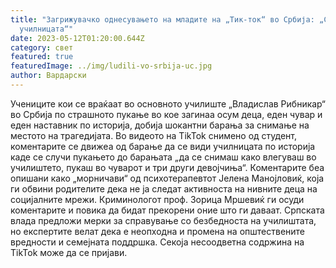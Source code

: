 ```yaml
---
title: "Загрижувачко однесувањето на младите на „Тик-ток“ во Србија: „Сними ја
  училницата“"
date: 2023-05-12T01:20:00.644Z
category: свет
featured: true
featuredImage: ../img/ludili-vo-srbija-uc.jpg
author: Вардарски
---
```

Учениците кои се враќаат во основното училиште „Владислав Рибникар“ во Србија по страшното пукање во кое загинаа осум деца, еден чувар и еден наставник по историја, добија шокантни барања за снимање на местото на трагедијата. Во видеото на TikTok снимено од студент, коментарите се движеа од барање да се види училницата по историја каде се случи пукањето до барањата „да се снимаш како влегуваш во училиштето, пукаш во чуварот и три други девојчиња“. Коментарите беа опишани како „морничави“ од психотерапевтот Јелена Манојловиќ, која ги обвини родителите дека не ја следат активноста на нивните деца на социјалните мрежи. Криминологот проф. Зорица Мршевиќ ги осуди коментарите и повика да бидат прекорени оние што ги даваат. Српската влада предложи мерки за справување со безбедноста на училиштата, но експертите велат дека е неопходна и промена на општествените вредности и семејната поддршка. Секоја несоодветна содржина на TikTok може да се пријави.